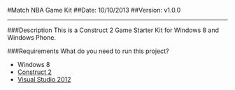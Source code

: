 #Match NBA Game Kit
##Date: 10/10/2013
##Version: v1.0.0

----------
###Description
This is a Construct 2 Game Starter Kit for Windows 8 and Windows Phone. 

###Requirements
What do you need to run this project?

 - Windows 8
 - [Construct 2][2]
 - [Visual Studio 2012][3]


  [2]: https://www.scirra.com/
  [3]: http://www.microsoft.com/visualstudio/eng/downloads